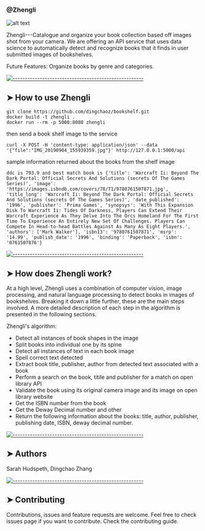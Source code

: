 ### @Zhengli
![alt text](https://raw.githubusercontent.com/andreasbm/readme/master/assets/logo-shadow.png)

Zhengli---Catalogue and organize your book collection based off images shot from your camera. We are offering an API service
that uses data science to automatically detect and recognize books that it finds in user submitted images of bookshelves. 

Future Features:
Organize books by genre and categories.


[![-----------------------------------------------------](https://raw.githubusercontent.com/andreasbm/readme/master/assets/lines/colored.png)](#how-to-use-zhengli)

## ➤ How to use Zhengli
```
git clone https://github.com/dingchaoz/bookshelf.git
docker build -t zhengli .
docker run --rm -p 5000:8080 zhengli 
```
then send a book shelf image to the service
```
curl -X POST -H 'content-type: application/json' --data '{"file":"IMG_20190904_155939359.jpg"}' http://127.0.0.1:5000/api
```
sample information returned about the books from the shelf image
```
ddc is 793.9 and best match book is {'title': 'Warcraft Ii: Beyond The Dark Portal: Official Secrets And Solutions (secrets Of The Games Series)', 'image': 'https://images.isbndb.com/covers/78/71/9780761507871.jpg', 'title_long': 'Warcraft Ii: Beyond The Dark Portal: Official Secrets And Solutions (secrets Of The Games Series)', 'date_published': '1996', 'publisher': 'Prima Games', 'synopsys': 'With This Expansion Disk To Warcraft Ii: Tides Of Darkness, Players Can Extend Their Warcraft Experience As They Delve Into The Orcs Homeland For The First Time To Experience An Entirely New Set Of Challenges. Players Can Compete In Head-to-head Battles Against As Many As Eight Players.', 'authors': ['Mark Walker'], 'isbn13': '9780761507871', 'msrp': '14.99', 'publish_date': '1996', 'binding': 'Paperback', 'isbn': '0761507876'}
```


[![-----------------------------------------------------](https://raw.githubusercontent.com/andreasbm/readme/master/assets/lines/colored.png)](#how-does-zhengli-work)

## ➤ How does Zhengli work?
At a high level, Zhengli uses a combination of computer vision, image processing, and natural language processing to detect books in images of bookshelves. Breaking it down a little further, these are the main steps involved. A more detailed description of each step in the algorithm is presented in the following sections.

Zhengli's algorithm:

- Detect all instances of book shapes in the image
- Split books into individual one by its spine
- Detect all instances of text in each book image
- Spell correct text detected
- Extract book title, publisher, author from detected text associated with a book
- Perform a search on the book, titile and publisher for a match on open library API
- Validate the book using its original camera image and its image on open library website
- Get the ISBN number from the book
- Get the Deway Decimal number and other
- Return the following information about the books: title, author, publisher, publishing date, ISBN, deway decimal number.


[![-----------------------------------------------------](https://raw.githubusercontent.com/andreasbm/readme/master/assets/lines/colored.png)](#authors)

## ➤ Authors
Sarah Hudspeth, Dingchao Zhang


[![-----------------------------------------------------](https://raw.githubusercontent.com/andreasbm/readme/master/assets/lines/colored.png)](#contributing)

## ➤ Contributing
Contributions, issues and feature requests are welcome.
Feel free to check issues page if you want to contribute.
Check the contributing guide.
